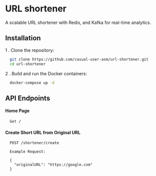 
# URL shortener

A scalable URL shortener with Redis, and Kafka for real-time analytics. 


## Installation

1 . Clone the repository:

```bash
  git clone https://github.com/casual-user-asm/url-shortener.git
  cd url-shortener
```

2 . Build and run the Docker containers:

```bash
  docker-compose up -d
```


## API Endpoints


#### Home Page

```
  Get /
```

#### Create Short URL from Original URL
```
  POST /shortener/create

  Example Request:
  
  {
    "originalURL": "https://google.com"
  }
```
